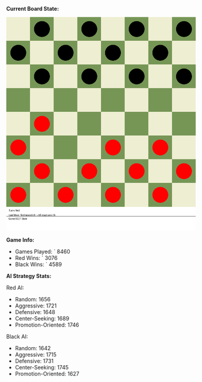 
**Current Board State:**  
<!-- START_GIF -->
![Checkers Game](./checkers_game.gif)
<!-- END_GIF -->

**Game Info:**  
- Games Played: `<!-- GAMES_PLAYED --> 8460
- Red Wins: `<!-- RED_WINS --> 3076
- Black Wins: `<!-- BLACK_WINS --> 4589

<!-- AI_STATS -->
**AI Strategy Stats:**

Red AI:
- Random: 1656
- Aggressive: 1721
- Defensive: 1648
- Center-Seeking: 1689
- Promotion-Oriented: 1746

Black AI:
- Random: 1642
- Aggressive: 1715
- Defensive: 1731
- Center-Seeking: 1745
- Promotion-Oriented: 1627
